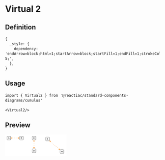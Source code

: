 # Virtual 2

## Definition

```
{
  _style: { 
    dependency: 'endArrow=block;html=1;startArrow=block;startFill=1;endFill=1;strokeColor=#FB9F41;dashed=1;dashPattern=5 5;',
  },
}
```

## Usage

```
import { Virtual2 } from '@reactiac/standard-components-diagrams/cumulus'

<Virtual2/>
```

## Preview

<img src="./virtual-2.png" width="200"/>
